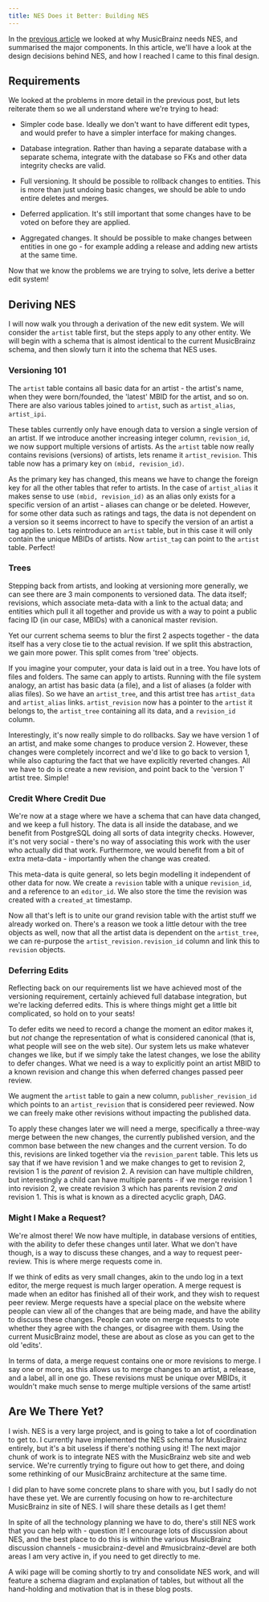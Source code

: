 ```yaml
---
title: NES Does it Better: Building NES
---
```


In the
[previous article](http://ocharles.org.uk/blog/posts/2012-07-10-nes-does-it-better-1.html)
we looked at why MusicBrainz needs NES, and summarised the major components. In
this article, we'll have a look at the design decisions behind NES, and how I
reached I came to this final design.

## Requirements

We looked at the problems in more detail in the previous post, but lets
reiterate them so we all understand where we're trying to head:

  - Simpler code base. Ideally we don't want to have different edit types, and
    would prefer to have a simpler interface for making changes.

  - Database integration. Rather than having a separate database with a
    separate schema, integrate with the database so FKs and other data
    integrity checks are valid.

  - Full versioning. It should be possible to rollback changes to entities. This
    is more than just undoing basic changes, we should be able to undo entire
    deletes and merges.

  - Deferred application. It's still important that some changes have to be
    voted on before they are applied.

  - Aggregated changes. It should be possible to make changes between entities
    in one go - for example adding a release and adding new artists at the
    same time.

Now that we know the problems we are trying to solve, lets derive a better edit
system!

## Deriving NES

I will now walk you through a derivation of the new edit system. We will
consider the `artist` table first, but the steps apply to any other
entity. We will begin with a schema that is almost identical to the current
MusicBrainz schema, and then slowly turn it into the schema that NES uses.

### Versioning 101

The `artist` table contains all basic data for an artist - the artist's name,
when they were born/founded, the 'latest' MBID for the artist, and so on. There
are also various tables joined to `artist`, such as `artist_alias`,
`artist_ipi`.

These tables currently only have enough data to version a single version of an
artist. If we introduce another increasing integer column, `revision_id`,
we now support multiple versions of artists. As the `artist` table now really
contains revisions (versions) of artists, lets rename it `artist_revision`. This
table now has a primary key on `(mbid, revision_id)`.

As the primary key has changed, this means we have to change the foreign key for
all the other tables that refer to artists. In the case of `artist_alias` it
makes sense to use `(mbid, revision_id)` as an alias only exists for a specific
version of an artist - aliases can change or be deleted. However, for some other
data such as ratings and tags, the data is not dependent on a version so it
seems incorrect to have to specify the version of an artist a tag applies
to. Lets reintroduce an `artist` table, but in this case it will only contain
the unique MBIDs of artists. Now `artist_tag` can point to the `artist`
table. Perfect!

### Trees

Stepping back from artists, and looking at versioning more generally, we can see
there are 3 main components to versioned data. The data itself; revisions, which
associate meta-data with a link to the actual data; and entities which pull it
all together and provide us with a way to point a public facing ID (in our case,
MBIDs) with a canonical master revision.

Yet our current schema seems to blur the first 2 aspects together - the data
itself has a very close tie to the actual revision. If we split this
abstraction, we gain more power. This split comes from 'tree' objects.

If you imagine your computer, your data is laid out in a tree. You have lots of
files and folders. The same can apply to artists. Running with the file system
analogy, an artist has basic data (a file), and a list of aliases (a folder with
alias files). So we have an `artist_tree`, and this artist tree has
`artist_data` and `artist_alias` links. `artist_revision` now has a pointer to
the `artist` it belongs to, the `artist_tree` containing all its data, and a
`revision_id` column.

Interestingly, it's now really simple to do rollbacks. Say we have version 1 of
an artist, and make some changes to produce version 2. However, these changes
were completely incorrect and we'd like to go back to version 1, while also
capturing the fact that we have explicitly reverted changes. All we have to do
is create a new revision, and point back to the 'version 1' artist tree. Simple!

### Credit Where Credit Due

We're now at a stage where we have a schema that can have data changed, and we
keep a full history. The data is all inside the database, and we benefit from
PostgreSQL doing all sorts of data integrity checks. However, it's not very
social - there's no way of associating this work with the user who actually did
that work. Furthermore, we would benefit from a bit of extra meta-data -
importantly when the change was created.

This meta-data is quite general, so lets begin modelling it independent of other
data for now. We create a `revision` table with a unique `revision_id`, and a
reference to an `editor_id`. We also store the time the revision was created
with a `created_at` timestamp.

Now all that's left is to unite our grand revision table with the artist stuff
we already worked on. There's a reason we took a little detour with the tree
objects as well, now that all the artist data is dependent on the `artist_tree`,
we can re-purpose the `artist_revision.revision_id` column and link this to
`revision` objects.

### Deferring Edits

Reflecting back on our requirements list we have achieved most of the versioning
requirement, certainly achieved full database integration, but we're lacking
deferred edits. This is where things might get a little bit complicated, so hold
on to your seats!

To defer edits we need to record a change the moment an editor makes it, but
*not* change the representation of what is considered canonical (that is, what
people will see on the web site). Our system lets us make whatever changes we
like, but if we simply take the latest changes, we lose the ability to defer
changes. What we need is a way to explicitly point an artist MBID to a known
revision and change this when deferred changes passed peer review.

We augment the `artist` table to gain a new column, `publisher_revision_id`
which points to an `artist_revision` that is considered peer reviewed. Now we
can freely make other revisions without impacting the published data.

To apply these changes later we will need a merge, specifically a three-way
merge between the new changes, the currently published version, and the common
base between the new changes and the current version. To do this, revisions are
linked together via the `revision_parent` table. This lets us say that if we have
revision 1 and we make changes to get to revision 2, revision 1 is the *parent*
of revision 2. A revision can have multiple children, but interestingly a child
can have multiple parents - if we merge revision 1 into revision 2, we create
revision 3 which has parents revision 2 *and* revision 1. This is what is known
as a directed acyclic graph, DAG.

### Might I Make a Request?

We're almost there! We now have multiple, in database versions of entities, with
the ability to defer these changes until later. What we don't have though, is a
way to discuss these changes, and a way to request peer-review. This is where
merge requests come in.

If we think of edits as very small changes, akin to the undo log in a text
editor, the merge request is much larger operation. A merge request is made when
an editor has finished all of their work, and they wish to request peer
review. Merge requests have a special place on the website where people can view
all of the changes that are being made, and have the ability to discuss these
changes. People can vote on merge requests to vote whether they agree with the
changes, or disagree with them. Using the current MusicBrainz model, these are
about as close as you can get to the old 'edits'.

In terms of data, a merge request contains one or more revisions to merge. I say
one or more, as this allows us to merge changes to an artist, a release, and a
label, all in one go. These revisions must be unique over MBIDs, it wouldn't
make much sense to merge multiple versions of the same artist!

## Are We There Yet?

I wish. NES is a very large project, and is going to take a lot of coordination
to get to. I currently have implemented the NES schema for MusicBrainz entirely,
but it's a bit useless if there's nothing using it! The next major chunk of work
is to integrate NES with the MusicBrainz web site and web service. We're
currently trying to figure out how to get there, and doing some rethinking of
our MusicBrainz architecture at the same time.

I did plan to have some concrete plans to share with you, but I sadly do not
have these yet. We are currently focusing on how to re-architecture MusicBrainz
in site of NES. I will share these details as I get them!

In spite of all the technology planning we have to do, there's still NES work
that you can help with - question it! I encourage lots of discussion about NES,
and the best place to do this is within the various MusicBrainz discussion
channels - musicbrainz-devel and #musicbrainz-devel are both areas I am very
active in, if you need to get directly to me.

A wiki page will be coming shortly to try and consolidate NES work, and will
feature a schema diagram and explanation of tables, but without all the
hand-holding and motivation that is in these blog posts.

